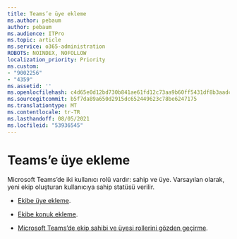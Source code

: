 ```yaml
---
title: Teams’e üye ekleme
ms.author: pebaum
author: pebaum
ms.audience: ITPro
ms.topic: article
ms.service: o365-administration
ROBOTS: NOINDEX, NOFOLLOW
localization_priority: Priority
ms.custom:
- "9002256"
- "4359"
ms.assetid: ''
ms.openlocfilehash: c4d65e0d12bd730b841ae61fd12c73aa9b60ff5431df8b3aadc9c5cead6d71f6
ms.sourcegitcommit: b5f7da89a650d2915dc652449623c78be6247175
ms.translationtype: MT
ms.contentlocale: tr-TR
ms.lasthandoff: 08/05/2021
ms.locfileid: "53936545"
---
```

# <a name="add-a-member-to-teams"></a>Teams’e üye ekleme

Microsoft Teams’de iki kullanıcı rolü vardır: sahip ve üye. Varsayılan olarak, yeni ekip oluşturan kullanıcıya sahip statüsü verilir.

- [Ekibe üye ekleme](https://support.office.com/article/add-members-to-a-team-in-teams-aff2249d-b456-4bc3-81e7-52327b6b38e9).

- [Ekibe konuk ekleme](https://support.office.com/article/Add-guests-to-a-team-in-Teams-fccb4fa6-f864-4508-bdde-256e7384a14f).

- [Microsoft Teams’de ekip sahibi ve üyesi rollerini gözden geçirme](https://docs.microsoft.com/microsoftteams/assign-roles-permissions).
